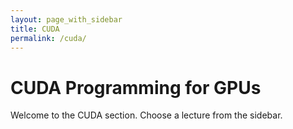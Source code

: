 ```yaml
---
layout: page_with_sidebar
title: CUDA
permalink: /cuda/
---
```


# CUDA Programming for GPUs

Welcome to the CUDA section. Choose a lecture from the sidebar.